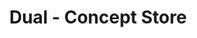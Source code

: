 ---
title: "Dual - Concept Store"
url: /ciudad-autonoma-de-buenos-aires/dual-concept-store/
shop: tienda
---